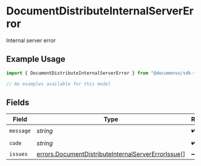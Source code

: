 # DocumentDistributeInternalServerError

Internal server error

## Example Usage

```typescript
import { DocumentDistributeInternalServerError } from "@documenso/sdk-typescript/models/errors";

// No examples available for this model
```

## Fields

| Field                                                                                                                    | Type                                                                                                                     | Required                                                                                                                 | Description                                                                                                              |
| ------------------------------------------------------------------------------------------------------------------------ | ------------------------------------------------------------------------------------------------------------------------ | ------------------------------------------------------------------------------------------------------------------------ | ------------------------------------------------------------------------------------------------------------------------ |
| `message`                                                                                                                | *string*                                                                                                                 | :heavy_check_mark:                                                                                                       | N/A                                                                                                                      |
| `code`                                                                                                                   | *string*                                                                                                                 | :heavy_check_mark:                                                                                                       | N/A                                                                                                                      |
| `issues`                                                                                                                 | [errors.DocumentDistributeInternalServerErrorIssue](../../models/errors/documentdistributeinternalservererrorissue.md)[] | :heavy_minus_sign:                                                                                                       | N/A                                                                                                                      |